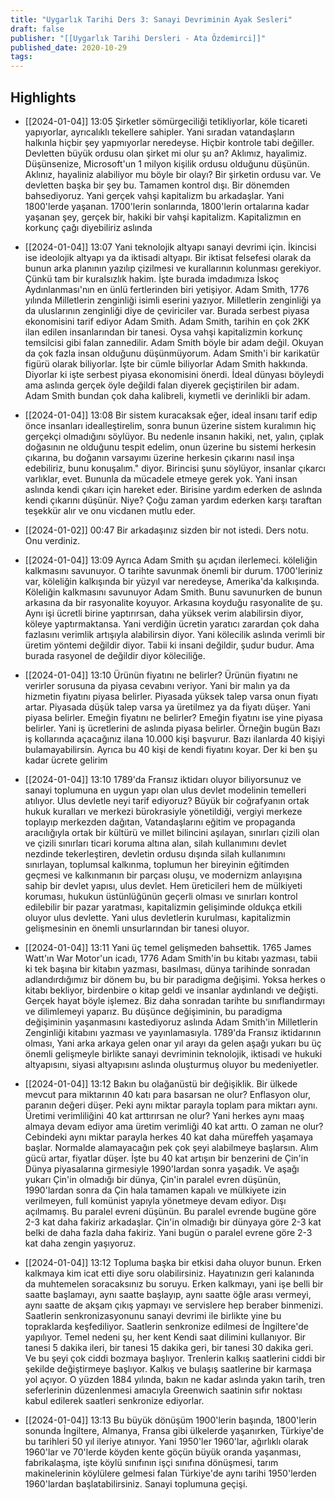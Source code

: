 ```yaml
---
title: "Uygarlık Tarihi Ders 3: Sanayi Devriminin Ayak Sesleri"
draft: false
publisher: "[[Uygarlık Tarihi Dersleri - Ata Özdemirci]]"
published_date: 2020-10-29
tags:
---
```



## Highlights
* [[2024-01-04]] 13:05  Şirketler sömürgeciliği tetikliyorlar, köle ticareti yapıyorlar, ayrıcalıklı tekellere sahipler. Yani sıradan vatandaşların halkınla hiçbir şey yapmıyorlar neredeyse. Hiçbir kontrole tabi değiller. Devletten büyük ordusu olan şirket mi olur şu an? Aklımız, hayalimiz. Düşünsenize, Microsoft'un 1 milyon kişilik ordusu olduğunu düşünün. Aklınız, hayaliniz alabiliyor mu böyle bir olayı? Bir şirketin ordusu var. Ve devletten başka bir şey bu. Tamamen kontrol dışı. Bir dönemden bahsediyoruz. Yani gerçek vahşi kapitalizm bu arkadaşlar. Yani 1800'lerde yaşanan. 1700'lerin sonlarında, 1800'lerin ortalarına kadar yaşanan şey, gerçek bir, hakiki bir vahşi kapitalizm. Kapitalizmın en korkunç çağı diyebiliriz aslında

* [[2024-01-04]] 13:07  Yani teknolojik altyapı sanayi devrimi için. İkincisi ise ideolojik altyapı ya da iktisadi altyapı. Bir iktisat felsefesi olarak da bunun arka planının yazılıp çizilmesi ve kurallarının kolunması gerekiyor. Çünkü tam bir kuralsızlık hakim. İşte burada imdadımıza İskoç Aydınlanması'nın en ünlü fertlerinden biri yetişiyor. Adam Smith, 1776 yılında Milletlerin zenginliği isimli eserini yazıyor. Milletlerin zenginliği ya da uluslarının zenginliği diye de çeviriciler var. Burada serbest piyasa ekonomisini tarif ediyor Adam Smith. Adam Smith, tarihin en çok 2KK ilan edilen insanlarından bir tanesi. Oysa vahşi kapitalizmin korkunç temsilcisi gibi falan zannedilir. Adam Smith böyle bir adam değil. Okuyan da çok fazla insan olduğunu düşünmüyorum. Adam Smith'i bir karikatür figürü olarak biliyorlar. İşte bir cümle biliyorlar Adam Smith hakkında. Diyorlar ki işte serbest piyasa ekonomisini önerdi. İdeal dünyası böyleydi ama aslında gerçek öyle değildi falan diyerek geçiştirilen bir adam. Adam Smith bundan çok daha kalibreli, kıymetli ve derinlikli bir adam.

* [[2024-01-04]] 13:08  Bir sistem kuracaksak eğer, ideal insanı tarif edip önce insanları idealleştirelim, sonra bunun üzerine sistem kuralımın hiç gerçekçi olmadığını söylüyor. Bu nedenle insanın hakiki, net, yalın, çıplak doğasının ne olduğunu tespit edelim, onun üzerine bu sistemi herkesin çıkarına, bu doğanın varsayımı üzerine herkesin çıkarını nasıl inşa edebiliriz, bunu konuşalım." diyor. Birincisi şunu söylüyor, insanlar çıkarcı varlıklar, evet. Bununla da mücadele etmeye gerek yok. Yani insan aslında kendi çıkarı için hareket eder. Birisine yardım ederken de aslında kendi çıkarını düşünür. Niye? Çoğu zaman yardım ederken karşı taraftan teşekkür alır ve onu vicdanen mutlu eder.

* [[2024-01-02]] 00:47  Bir arkadaşınız sizden bir not istedi. Ders notu. Onu verdiniz.

* [[2024-01-04]] 13:09  Ayrıca Adam Smith şu açıdan ilerlemeci. köleliğin kalkmasını savunuyor. O tarihte savunmak önemli bir durum. 1700'leriniz var, köleliğin kalkışında bir yüzyıl var neredeyse, Amerika'da kalkışında. Köleliğin kalkmasını savunuyor Adam Smith. Bunu savunurken de bunun arkasına da bir rasyonalite koyuyor. Arkasına koyduğu rasyonalite de şu. Aynı işi ücretli birine yaptırırsan, daha yüksek verim alabilirsin diyor, köleye yaptırmaktansa. Yani verdiğin ücretin yaratıcı zarardan çok daha fazlasını verimlik artışıyla alabilirsin diyor. Yani kölecilik aslında verimli bir üretim yöntemi değildir diyor. Tabii ki insani değildir, şudur budur. Ama burada rasyonel de değildir diyor köleciliğe.

* [[2024-01-04]] 13:10  Ürünün fiyatını ne belirler? Ürünün fiyatını ne verirler sorusuna da piyasa cevabını veriyor. Yani bir malın ya da hizmetin fiyatını piyasa belirler. Piyasada yüksek talep varsa onun fiyatı artar. Piyasada düşük talep varsa ya üretilmez ya da fiyatı düşer. Yani piyasa belirler. Emeğin fiyatını ne belirler? Emeğin fiyatını ise yine piyasa belirler. Yani iş ücretlerini de aslında piyasa belirler. Örneğin bugün Bazı iş kollarında açacağınız ilana 10.000 kişi başvurur. Bazı ilanlarda 40 kişiyi bulamayabilirsin. Ayrıca bu 40 kişi de kendi fiyatını koyar. Der ki ben şu kadar ücrete gelirim

* [[2024-01-04]] 13:10  1789'da Fransız iktidarı oluyor biliyorsunuz ve sanayi toplumuna en uygun yapı olan ulus devlet modelinin temelleri atılıyor. Ulus devletle neyi tarif ediyoruz? Büyük bir coğrafyanın ortak hukuk kuralları ve merkezi bürokrasiyle yönetildiği, vergiyi merkeze toplayıp merkezden dağıtan, Vatandaşlarını eğitim ve propaganda aracılığıyla ortak bir kültürü ve millet bilincini aşılayan, sınırları çizili olan ve çizili sınırları ticari koruma altına alan, silah kullanımını devlet nezdinde tekerleştiren, devletin ordusu dışında silah kullanımını sınırlayan, toplumsal kalkınma, toplumun her bireyinin eğitimden geçmesi ve kalkınmanın bir parçası oluşu, ve modernizm anlayışına sahip bir devlet yapısı, ulus devlet. Hem üreticileri hem de mülkiyeti koruması, hukukun üstünlüğünün geçerli olması ve sınırları kontrol edilebilir bir pazar yaratması, kapitalizmin gelişiminde oldukça etkili oluyor ulus devlette. Yani ulus devletlerin kurulması, kapitalizmin gelişmesinin en önemli unsurlarından bir tanesi oluyor.

* [[2024-01-04]] 13:11  Yani üç temel gelişmeden bahsettik. 1765 James Watt'ın War Motor'un icadı, 1776 Adam Smith'in bu kitabı yazması, tabii ki tek başına bir kitabın yazması, basılması, dünya tarihinde sonradan adlandırdığımız bir dönem bu, bu bir paradigma değişimi. Yoksa herkes o kitabı bekliyor, birdenbire o kitap geldi ve insanlar aydınlandı ve değişti. Gerçek hayat böyle işlemez. Biz daha sonradan tarihte bu sınıflandırmayı ve dilimlemeyi yaparız. Bu düşünce değişiminin, bu paradigma değişiminin yaşanmasını kastediyoruz aslında Adam Smith'in Milletlerin Zenginliği kitabını yazması ve yayınlamasıyla. 1789'da Fransız iktidarının olması, Yani arka arkaya gelen onar yıl arayı da gelen aşağı yukarı bu üç önemli gelişmeyle birlikte sanayi devriminin teknolojik, iktisadi ve hukuki altyapısını, siyasi altyapısını aslında oluşturmuş oluyor bu medeniyetler.

* [[2024-01-04]] 13:12  Bakın bu olağanüstü bir değişiklik. Bir ülkede mevcut para miktarının 40 katı para basarsan ne olur? Enflasyon olur, paranın değeri düşer. Peki aynı miktar parayla toplam para miktarı aynı. Üretimi verimliliğini 40 kat arttırırsan ne olur? Yani herkes aynı maaş almaya devam ediyor ama üretim verimliği 40 kat arttı. O zaman ne olur? Cebindeki aynı miktar parayla herkes 40 kat daha müreffeh yaşamaya başlar. Normalde alamayacağın pek çok şeyi alabilmeye başlarsın. Alım gücü artar, fiyatlar düşer. İşte bu 40 kat artışın bir benzerini de Çin'in Dünya piyasalarına girmesiyle 1990'lardan sonra yaşadık. Ve aşağı yukarı Çin'in olmadığı bir dünya, Çin'in paralel evren düşünün, 1990'lardan sonra da Çin hala tamamen kapalı ve mülkiyete izin verilmeyen, full komünist yapıyla yönetmeye devam ediyor. Dışı açılmamış. Bu paralel evreni düşünün. Bu paralel evrende bugüne göre 2-3 kat daha fakiriz arkadaşlar. Çin'in olmadığı bir dünyaya göre 2-3 kat belki de daha fazla daha fakiriz. Yani bugün o paralel evrene göre 2-3 kat daha zengin yaşıyoruz.

* [[2024-01-04]] 13:12  Topluma başka bir etkisi daha oluyor bunun. Erken kalkmaya kim icat etti diye soru olabilirsiniz. Hayatınızın geri kalanında da muhtemelen soracaksınız bu soruyu. Erken kalkmayı, yani işe belli bir saatte başlamayı, aynı saatte başlayıp, aynı saatte öğle arası vermeyi, aynı saatte de akşam çıkış yapmayı ve servislere hep beraber binmenizi. Saatlerin senkronizasyonunu sanayi devrimi ile birlikte yine bu topraklarda keşfediliyor. Saatlerin senkronize edilmesi de İngiltere'de yapılıyor. Temel nedeni şu, her kent Kendi saat dilimini kullanıyor. Bir tanesi 5 dakika ileri, bir tanesi 15 dakika geri, bir tanesi 30 dakika geri. Ve bu şeyi çok ciddi bozmaya başlıyor. Trenlerin kalkış saatlerini ciddi bir şekilde değiştirmeye başlıyor. Kalkış ve bulaşış saatlerine bir karmaşa yol açıyor. O yüzden 1884 yılında, bakın ne kadar aslında yakın tarih, tren seferlerinin düzenlenmesi amacıyla Greenwich saatinin sıfır noktası kabul edilerek saatleri senkronize ediyorlar.

* [[2024-01-04]] 13:13  Bu büyük dönüşüm 1900'lerin başında, 1800'lerin sonunda İngiltere, Almanya, Fransa gibi ülkelerde yaşanırken, Türkiye'de bu tarihleri 50 yıl ileriye atınıyor. Yani 1950'ler 1960'lar, ağırlıklı olarak 1960'lar ve 70'lerde köyden kente göçün büyük oranda yaşanması, fabrikalaşma, işte köylü sınıfının işçi sınıfına dönüşmesi, tarım makinelerinin köylülere gelmesi falan Türkiye'de aynı tarihi 1950'lerden 1960'lardan başlatabilirsiniz. Sanayi toplumuna geçişi.

